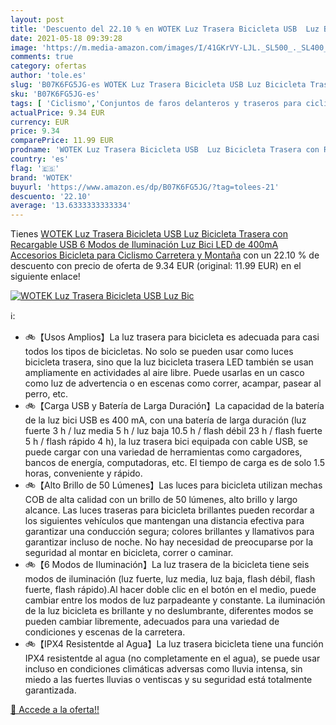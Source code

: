 ```yaml
---
layout: post
title: 'Descuento del 22.10 % en WOTEK Luz Trasera Bicicleta USB  Luz Bic'
date: 2021-05-18 09:39:28
image: 'https://m.media-amazon.com/images/I/41GKrVY-LJL._SL500_._SL400_.jpg'
comments: true
category: ofertas
author: 'tole.es'
slug: 'B07K6FG5JG-es WOTEK Luz Trasera Bicicleta USB Luz Bicicleta Trasera con...'
sku: 'B07K6FG5JG-es'
tags: [ 'Ciclismo','Conjuntos de faros delanteros y traseros para ciclismo','Deportes y aire libre','Luces y reflectores de ciclismo','Ropa y equipo para deportes','bicicleta','wotek', ]
actualPrice: 9.34 EUR
currency: EUR
price: 9.34
comparePrice: 11.99 EUR
prodname: 'WOTEK Luz Trasera Bicicleta USB  Luz Bicicleta Trasera con Recargable USB  6 Modos de Iluminación  Luz Bici LED de 400mA  Accesorios Bicicleta para Ciclismo  Carretera y Montaña'
country: 'es'
flag: '🇪🇸'
brand: 'WOTEK'
buyurl: 'https://www.amazon.es/dp/B07K6FG5JG/?tag=tolees-21'
descuento: '22.10'
average: '13.6333333333334'
---
```


Tienes [WOTEK Luz Trasera Bicicleta USB  Luz Bicicleta Trasera con Recargable USB  6 Modos de Iluminación  Luz Bici LED de 400mA  Accesorios Bicicleta para Ciclismo  Carretera y Montaña](https://www.amazon.es/dp/B07K6FG5JG/?tag=tolees-21) con un 22.10 % de descuento con precio de oferta de 9.34 EUR (original: 11.99 EUR) en el siguiente enlace!

[![WOTEK Luz Trasera Bicicleta USB  Luz Bic](https://m.media-amazon.com/images/I/41GKrVY-LJL._SL500_._SL400_.jpg)](https://www.amazon.es/dp/B07K6FG5JG/?tag=tolees-21)

ℹ️:

- 🚲【Usos Amplios】La luz trasera para bicicleta es adecuada para casi todos los tipos de bicicletas. No solo se pueden usar como luces bicicleta trasera, sino que la luz bicicleta trasera LED también se usan ampliamente en actividades al aire libre. Puede usarlas en un casco como luz de advertencia o en escenas como correr, acampar, pasear al perro, etc.
- 🚲【Carga USB y Batería de Larga Duración】La capacidad de la batería de la luz bici USB es 400 mA, con una batería de larga duración (luz fuerte 3 h / luz media 5 h / luz baja 10.5 h / flash débil 23 h / flash fuerte 5 h / flash rápido 4 h), la luz trasera bici equipada con cable USB, se puede cargar con una variedad de herramientas como cargadores, bancos de energía, computadoras, etc. El tiempo de carga es de solo 1.5 horas, conveniente y rápido.
- 🚲【Alto Brillo de 50 Lúmenes】Las luces para bicicleta utilizan mechas COB de alta calidad con un brillo de 50 lúmenes, alto brillo y largo alcance. Las luces traseras para bicicleta brillantes pueden recordar a los siguientes vehículos que mantengan una distancia efectiva para garantizar una conducción segura; colores brillantes y llamativos para garantizar incluso de noche. No hay necesidad de preocuparse por la seguridad al montar en bicicleta, correr o caminar.
- 🚲【6 Modos de Iluminación】La luz trasera de la bicicleta tiene seis modos de iluminación (luz fuerte, luz media, luz baja, flash débil, flash fuerte, flash rápido).Al hacer doble clic en el botón en el medio, puede cambiar entre los modos de luz parpadeante y constante. ​La iluminación de la luz bicicleta es brillante y no deslumbrante, diferentes modos se pueden cambiar libremente, adecuados para una variedad de condiciones y escenas de la carretera.
- 🚲【IPX4 Resistentde al Agua】La luz trasera bicicleta tiene una función IPX4 resistentde al agua (no completamente en el agua), se puede usar incluso en condiciones climáticas adversas como lluvia intensa, sin miedo a las fuertes lluvias o ventiscas y su seguridad está totalmente garantizada.

[🛒 Accede a la oferta!!](https://www.amazon.es/dp/B07K6FG5JG/?tag=tolees-21)
